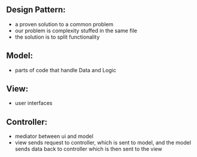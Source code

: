 
## Design Pattern:
- a proven solution to a common problem
- our problem is complexity stuffed in the same file
- the solution is to split functionality

## Model:
- parts of code that handle Data and Logic

## View:
- user interfaces

## Controller:
- mediator between ui and model
- view sends request to controller, which is sent to model, and the model sends data back to controller which is then sent to the view